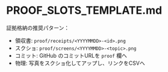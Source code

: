 # PROOF_SLOTS_TEMPLATE.md

証拠格納の推奨パターン：

- 領収書: `proof/receipts/<YYYYMMDD>-<id>.png`
- スクショ: `proof/screens/<YYYYMMDD>-<topic>.png`
- コミット: GitHub のコミットURLを `proof` 欄へ
- 物理: 写真をスクショ化してアップし、リンクをCSVへ

